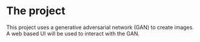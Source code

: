 # The project
This project uses a  generative adversarial network (GAN) to create images.  A web based UI will be used to interact with the
GAN.
